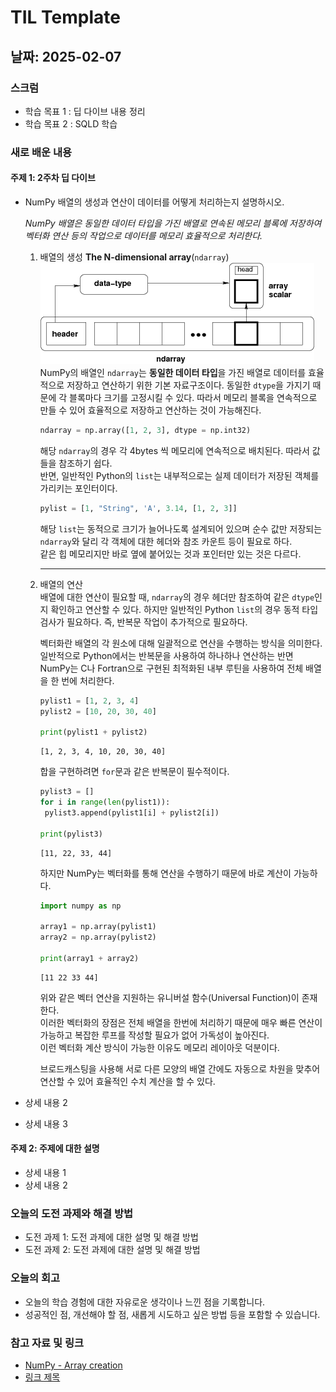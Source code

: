 # TIL Template

## 날짜: 2025-02-07

### 스크럼
- 학습 목표 1 : 딥 다이브 내용 정리
- 학습 목표 2 : SQLD 학습

### 새로 배운 내용
#### 주제 1: 2주차 딥 다이브
- NumPy 배열의 생성과 연산이 데이터를 어떻게 처리하는지 설명하시오.</br>

  *NumPy 배열은 동일한 데이터 타입을 가진 배열로 연속된 메모리 블록에 저장하여 벡터화 연산 등의 작업으로 데이터를 메모리 효율적으로 처리한다.*
  1. 배열의 생성 **The N-dimensional array**(`ndarray`)</br>
     ![alt text](image-8.png)</br>
     NumPy의 배열인 `ndarray`는 **동일한 데이터 타입**을 가진 배열로 데이터를 효율적으로 저장하고 연산하기 위한 기본 자료구조이다. 동일한 `dtype`을 가지기 때문에 각 블록마다 크기를 고정시킬 수 있다. 따라서 메모리 블록을 연속적으로 만들 수 있어 효율적으로 저장하고 연산하는 것이 가능해진다.
     ```python
     ndarray = np.array([1, 2, 3], dtype = np.int32)
     ```
     해당 `ndarray`의 경우 각 4bytes 씩 메모리에 연속적으로 배치된다. 따라서 값들을 참조하기 쉽다.</br>
     반면, 일반적인 Python의 `list`는 내부적으로는 실제 데이터가 저장된 객체를 가리키는 포인터이다.
     ```python
     pylist = [1, "String", 'A', 3.14, [1, 2, 3]]
     ```
     해당 `list`는 동적으로 크기가 늘어나도록 설계되어 있으며 순수 값만 저장되는 `ndarray`와 달리 각 객체에 대한 헤더와 참조 카운트 등이 필요로 하다.</br>
     같은 힙 메모리지만 바로 옆에 붙어있는 것과 포인터만 있는 것은 다르다.

     ---

  2. 배열의 연산</br>
     배열에 대한 연산이 필요할 때, `ndarray`의 경우 헤더만 참조하여 같은 `dtype`인지 확인하고 연산할 수 있다. 하지만 일반적인 Python `list`의 경우 동적 타입 검사가 필요하다. 즉, 반복문 작업이 추가적으로 필요하다.
     
     벡터화란 배열의 각 원소에 대해 일괄적으로 연산을 수행하는 방식을 의미한다. 일반적으로 Python에서는 반복문을 사용하여 하나하나 연산하는 반면 NumPy는 C나 Fortran으로 구현된 최적화된 내부 루틴을 사용하여 전체 배열을 한 번에 처리한다.
     ```python
     pylist1 = [1, 2, 3, 4]
     pylist2 = [10, 20, 30, 40]

     print(pylist1 + pylist2)
     ```
     ```
     [1, 2, 3, 4, 10, 20, 30, 40]
     ```
     합을 구현하려면 `for`문과 같은 반복문이 필수적이다.
     ```python
     pylist3 = []
     for i in range(len(pylist1)):
      pylist3.append(pylist1[i] + pylist2[i])

     print(pylist3)
     ```
     ```
     [11, 22, 33, 44]
     ```
     하지만 NumPy는 벡터화를 통해 연산을 수행하기 때문에 바로 계산이 가능하다.
     ```python
     import numpy as np

     array1 = np.array(pylist1)
     array2 = np.array(pylist2)

     print(array1 + array2)
     ```
     ```
     [11 22 33 44]
     ```
     위와 같은 벡터 연산을 지원하는 유니버설 함수(Universal Function)이 존재한다.</br>
     이러한 벡터화의 장점은 전체 배열을 한번에 처리하기 때문에 매우 빠른 연산이 가능하고 복잡한 루프를 작성할 필요가 없어 가독성이 높아진다.</br>
     이런 벡터화 계산 방식이 가능한 이유도 메모리 레이아웃 덕분이다.

     브로드캐스팅을 사용해 서로 다른 모양의 배열 간에도 자동으로 차원을 맞추어 연산할 수 있어 효율적인 수치 계산을 할 수 있다.
     

- 상세 내용 2
- 상세 내용 3

#### 주제 2: 주제에 대한 설명
- 상세 내용 1
- 상세 내용 2

### 오늘의 도전 과제와 해결 방법
- 도전 과제 1: 도전 과제에 대한 설명 및 해결 방법
- 도전 과제 2: 도전 과제에 대한 설명 및 해결 방법

### 오늘의 회고
- 오늘의 학습 경험에 대한 자유로운 생각이나 느낀 점을 기록합니다.
- 성공적인 점, 개선해야 할 점, 새롭게 시도하고 싶은 방법 등을 포함할 수 있습니다.

### 참고 자료 및 링크
- [NumPy - Array creation](https://numpy.org/doc/stable/user/basics.creation.html)
- [링크 제목](URL)